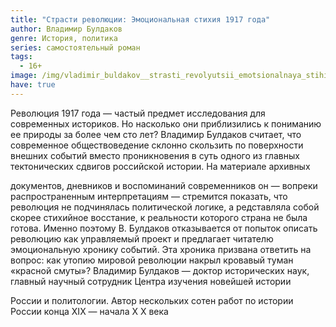 ```yaml
---
title: "Страсти революции: Эмоциональная стихия 1917 года"
author: Владимир Булдаков
genre: История, политика
series: самостоятельный роман
tags:
  - 16+
image: /img/vladimir_buldakov__strasti_revolyutsii_emotsionalnaya_stihiya_1917_goda.jpeg
have: true
---
```

Революция 1917 года — частый предмет исследования для современных историков. Но насколько они приблизились к пониманию ее природы за более чем сто лет? Владимир Булдаков считает, что современное обществоведение склонно скользить по поверхности внешних событий вместо проникновения в суть одного из главных тектонических сдвигов российской истории. На материале архивных

документов, дневников и воспоминаний современников он — вопреки распространенным интерпретациям — стремится показать, что революция не подчинялась политической логике, а редставляла собой скорее стихийное восстание, к реальности которого страна не была готова. Именно поэтому В. Булдаков отказывается от попыток описать революцию как управляемый проект и предлагает читателю эмоциональную хронику событий. Эта хроника призвана ответить на вопрос: как утопию мировой революции накрыл кровавый туман «красной смуты»? Владимир Булдаков — доктор исторических наук, главный научный сотрудник Центра изучения новейшей истории

России и политологии. Автор нескольких сотен работ по истории России конца XIX — начала X X века